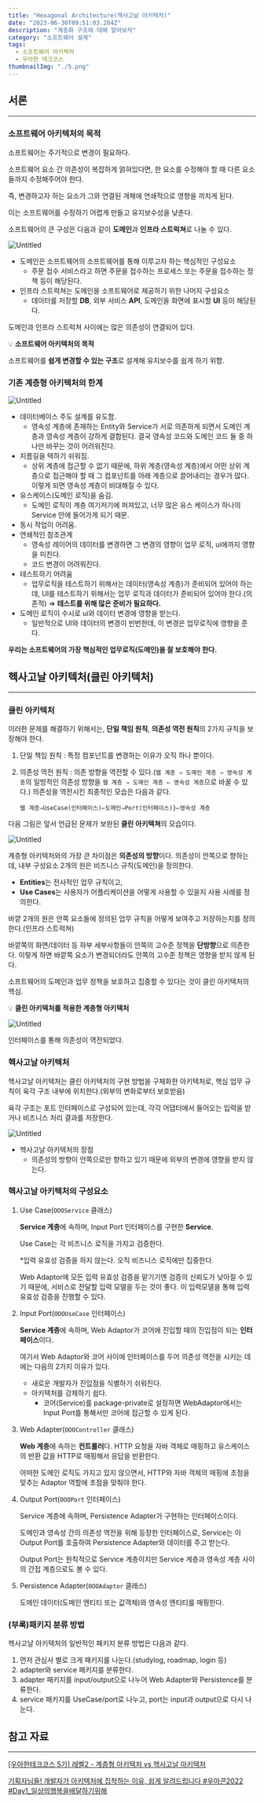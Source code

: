 ```yaml
---
title: "Hexagonal Architecture(헥사고날 아키텍처)"
date: "2023-06-30T09:51:03.284Z"
description: "계층화 구조에 대해 알아보자"
category: "소프트웨어 설계"
tags:
  - 소프트웨어 아키텍처
  - 우아한 테크코스
thumbnailImg: "./5.png"
---
```


## 서론

---

### 소프트웨어 아키텍처의 목적

소프트웨어는 주기적으로 변경이 필요하다.

소프트웨어 요소 간 의존성이 복잡하게 얽혀있다면, 한 요소를 수정해야 할 때 다른 요소들까지 수정해주어야 한다.

즉, 변경하고자 하는 요소가 그와 연결된 개체에 연쇄적으로 영향을 끼치게 된다.

이는 소프트웨어를 수정하기 어렵게 만들고 유지보수성을 낮춘다.

소프트웨어의 큰 구성은 다음과 같이 **도메인**과 **인프라 스트럭쳐**로 나눌 수 있다.

![Untitled](1.png)

- 도메인은 소프트웨어의 소프트웨어를 통해 이루고자 하는 핵심적인 구성요소
  - 주문 접수 서비스라고 하면 주문을 접수하는 프로세스 또는 주문을 접수하는 정책 등이 해당된다.
- 인프라 스트럭쳐는 도메인을 소프트웨어로 제공하기 위한 나머지 구성요소
  - 데이터를 저장할 **DB**, 외부 서비스 **API**, 도메인을 화면에 표시할 **UI** 등이 해당된다.

도메인과 인프라 스트럭쳐 사이에는 많은 의존성이 연결되어 있다.

<aside>

💡 **소프트웨어 아키텍처의 목적**

소프트웨어를 **쉽게 변경할 수 있는 구조**로 설계해 유지보수를 쉽게 하기 위함.

</aside>

### 기존 계층형 아키텍처의 한계

![Untitled](2.png)

- 데이터베이스 주도 설계를 유도함.
  - 영속성 계층에 존재하는 Entity와 Service가 서로 의존하게 되면서 도메인 계층과 영속성 계층이 강하게 결합된다. 결국 영속성 코드와 도메인 코드 둘 중 하나만 바꾸는 것이 어려워진다.
- 지름길을 택하기 쉬워짐.
  - 상위 계층에 접근할 수 없기 때문에, 하위 계층(영속성 계층)에서 어떤 상위 계층으로 접근해야 할 때 그 컴포넌트를 아래 계층으로 끌어내리는 경우가 많다. 이렇게 되면 영속성 계층이 비대해질 수 있다.
- 유스케이스(도메인 로직)을 숨김.
  - 도메인 로직이 계층 여기저기에 퍼져있고, 너무 많은 유스 케이스가 하나의 Service 안에 들어가게 되기 때문.
- 동시 작업이 어려움.
- 연쇄적인 참조관계
  - 영속성 레이어의 데이터를 변경하면 그 변경의 영향이 업무 로직, ui에까지 영향을 미친다.
  - 코드 변경이 어려워진다.
- 테스트하기 어려움
  - 업무로직을 테스트하기 위해서는 데이터(영속성 계층)가 준비되어 있어야 하는데, UI를 테스트하기 위해서는 업무 로직과 데이터가 준비되어 있어야 한다.(의존적) ⇒ **테스트를 위해 많은 준비가 필요하다.**
- 도메인 로직이 수시로 ui와 데이터 변경에 영향을 받는다.
  - 일반적으로 UI와 데이터의 변경이 빈번한데, 이 변경은 업무로직에 영향을 준다.

**우리는 소프트웨어의 가장 핵심적인 업무로직(도메인)을 잘 보호해야 한다.**

## 헥사고날 아키텍처(클린 아키텍처)

---

### 클린 아키텍처

이러한 문제를 해결하기 위해서는, **단일 책임 원칙**, **의존성 역전 원칙**의 2가지 규칙을 보장해야 한다.

1. 단일 책임 원칙 : 특정 컴포넌트를 변경하는 이유가 오직 하나 뿐이다.
2. 의존성 역전 원칙 : 의존 방향을 역전할 수 있다.(`웹 계층 ⇒ 도메인 계층 ⇒ 영속성 계층`의 일방적인 의존성 방향을 `웹 계층 ⇒ 도메인 계층 ⇐ 영속성 계층`으로 바꿀 수 있다.) 의존성을 역전시킨 최종적인 모습은 다음과 같다.

   `웹 계층⇒UseCase(인터페이스)⇐도메인⇒Port(인터페이스)}⇐영속성 계층`

다음 그림은 앞서 언급된 문제가 보완된 **클린 아키텍쳐**의 모습이다.

![Untitled](3.png)

계층형 아키텍처와의 가장 큰 차이점은 **의존성의 방향**이다. 의존성이 안쪽으로 향하는데, 내부 구성요소 2개의 원은 비즈니스 규칙(도메인)을 정의한다.

- **Entities**는 전사적인 업무 규칙이고,
- **Use Cases**는 사용자가 어플리케이션을 어떻게 사용할 수 있을지 사용 사례를 정의한다.

바깥 2개의 원은 안쪽 요소들에 정의된 업무 규칙을 어떻게 보여주고 저장하는지를 정의한다.(인프라 스트럭쳐)

바깥쪽의 화면/데이터 등 하부 세부사항들이 안쪽의 고수준 정책을 **단방향**으로 의존한다. 이렇게 하면 바깥쪽 요소가 변경되더라도 안쪽의 고수준 정책은 영향을 받지 않게 된다.

소프트웨어의 도메인과 업무 정책을 보호하고 집중할 수 있다는 것이 클린 아키텍처의 핵심.

<aside>

💡 **클린 아키텍처를 적용한 계층형 아키텍처**

![Untitled](4.png)

인터페이스를 통해 의존성이 역전되었다.

</aside>

### 헥사고날 아키텍처

헥사고날 아키텍처는 클린 아키텍처의 구현 방법을 구체화한 아키텍처로, 핵심 업무 규칙이 육각 구조 내부에 위치한다.(외부의 변화로부터 보호받음)

육각 구조는 포트 인터페이스로 구성되어 있는데, 각각 어댑터에서 들어오는 입력을 받거나 비즈니스 처리 결과를 저장한다.

![Untitled](5.png)

- 헥사고날 아키텍처의 장점
  - 의존성의 방향이 안쪽으로만 향하고 있기 때문에 외부의 변경에 영향을 받지 않는다.

### 헥사고날 아키텍처의 구성요소

1. Use Case(`OOOService` 클래스)

   **Service 계층**에 속하며, Input Port 인터페이스를 구현한 **Service**.

   Use Case는 각 비즈니스 로직을 가지고 검증한다.

   \*입력 유효성 검증을 하지 않는다. 오직 비즈니스 로직에만 집중한다.

   Web Adaptor에 모든 입력 유효성 검증을 맡기기엔 검증의 신뢰도가 낮아질 수 있기 때문에, 서비스로 전달할 입력 모델을 두는 것이 좋다. 이 입력모델을 통해 입력 유효성 검증을 진행할 수 있다.

2. Input Port(`OOOUseCase` 인터페이스)

   **Service 계층**에 속하며, Web Adaptor가 코어에 진입할 때의 진입점이 되는 **인터페이스**이다.

   여기서 Web Adaptor와 코어 사이에 인터페이스를 두어 의존성 역전을 시키는 데에는 다음의 2가지 이유가 있다.

   - 새로운 개발자가 진입점을 식별하기 쉬워진다.
   - 아키텍처를 강제하기 쉽다.
     - 코어(Service)를 package-private로 설정하면 WebAdaptor에서는 Input Port를 통해서만 코어에 접근할 수 있게 된다.

3. Web Adapter(`OOOController` 클래스)

   **Web 계층**에 속하는 **컨트롤러**다. HTTP 요청을 자바 객체로 매핑하고 유스케이스의 반환 값을 HTTP로 매핑해서 응답을 반환한다.

   어떠한 도메인 로직도 가지고 있지 않으면서, HTTP와 자바 객체의 매핑에 초점을 맞추는 Adaptor 역할에 초점을 맞춰야 한다.

4. Output Port(`OOOPort` 인터페이스)

   Service 계층에 속하며, Persistence Adapter가 구현하는 인터페이스이다.

   도메인과 영속성 간의 의존성 역전을 위해 등장한 인터페이스로, Service는 이 Output Port를 호출하여 Persistence Adapter와 데이터를 주고 받는다.

   Output Port는 원칙적으로 Service 계층이지만 Service 계층과 영속성 계층 사이의 간접 계층으로도 볼 수 있다.

5. Persistence Adapter(`OOOAdaptor` 클래스)

   도메인 데이터(도메인 엔티티 또는 값객체)와 영속성 엔티티를 매핑한다.

### (부록)패키지 분류 방법

헥사고날 아키텍처의 일반적인 패키지 분류 방법은 다음과 같다.

1. 먼저 관심사 별로 크게 패키지를 나눈다.(studylog, roadmap, login 등)
2. adapter와 service 패키지를 분류한다.
3. adapter 패키지를 input/output으로 나누어 Web Adapter와 Persistence를 분류한다.
4. service 패키지를 UseCase/port로 나누고, port는 input과 output으로 다시 나눈다.

## 참고 자료

---

[[우아한테크코스 5기] 레벨2 - 계층형 아키텍처 vs 헥사고날 아키텍처](https://tjdtls690.github.io/studycontents/java/2023-05-22-hexagonal_architecture/)

[기획자님들! 개발자가 아키텍처에 집착하는 이유, 쉽게 알려드립니다 #우아콘2022 #Day1\_일상의행복을배달하기위해](https://www.youtube.com/watch?v=saxHxoUeeSw&list=LL&index=1)
